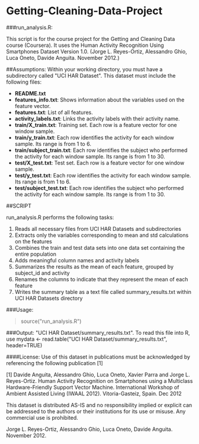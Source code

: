 # Getting-Cleaning-Data-Project

###run_analysis.R: 

This script is for the course project for the Getting and Cleaning 
Data course (Coursera). It uses the Human Activity Recognition 
Using Smartphones Dataset Version 1.0.
(Jorge L. Reyes-Ortiz, Alessandro Ghio, Luca Oneto, Davide Anguita. November 2012.)


##Assumptions: 
Within your working directory, you must have a subdirectory called
"UCI HAR Dataset". This dataset must include the following files:
- **README.txt**
- **features_info.txt**: Shows information about the variables used on the feature vector.
- **features.txt**: List of all features.
- **activity_labels.txt**: Links the activity labels with their activity name.
- **train/X_train.txt**: Training set. Each row is a feature vector for one window sample.
- **train/y_train.txt**: Each row identifies the activity for each window sample. Its range is from 1 to 6.
- **train/subject_train.txt**: Each row identifies the subject who performed the activity for each window sample. Its range is from 1 to 30. 
- **test/X_test.txt**: Test set. Each row is a feature vector for one window sample. 
- **test/y_test.txt**: Each row identifies the activity for each window sample. Its range is from 1 to 6.
- **test/subject_test.txt**: Each row identifies the subject who performed the activity for each window sample. Its range is from 1 to 30. 


##SCRIPT

run_analysis.R performs the following tasks: 
1. Reads all necessary files from UCI HAR Datasets and subdirectories
2. Extracts only the variables corresponding to mean and std calculations on the features
3. Combines the train and test data sets into one data set containing the entire population 
4. Adds meaningful column names and activity labels
5. Summarizes the results as the mean of each feature, grouped by subject_id and activity
6. Renames the columns to indicate that they represent the mean of each feature
7. Writes the summary table as a text file called summary_results.txt within UCI HAR Datasets directory

###Usage: 
> source("run_analysis.R") 

###Output: 
"UCI HAR Dataset/summary_results.txt". To read this file into R, use 
mydata <- read.table("UCI HAR Dataset/summary_results.txt", header=TRUE)



####License:
Use of this dataset in publications must be acknowledged by referencing the following publication [1] 

[1] Davide Anguita, Alessandro Ghio, Luca Oneto, Xavier Parra and Jorge L. Reyes-Ortiz. Human Activity Recognition on Smartphones using a Multiclass Hardware-Friendly Support Vector Machine. International Workshop of Ambient Assisted Living (IWAAL 2012). Vitoria-Gasteiz, Spain. Dec 2012

This dataset is distributed AS-IS and no responsibility implied or explicit can be addressed to the authors or their institutions for its use or misuse. Any commercial use is prohibited.

Jorge L. Reyes-Ortiz, Alessandro Ghio, Luca Oneto, Davide Anguita. November 2012.
